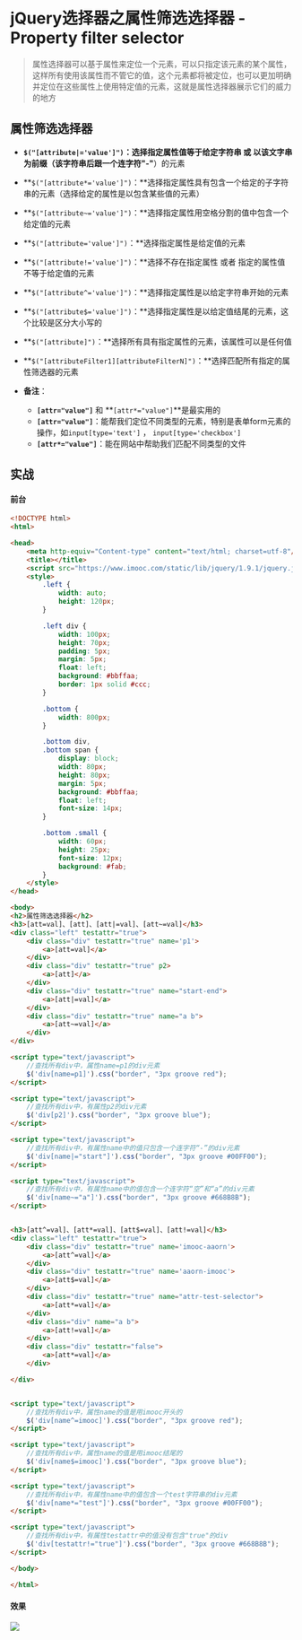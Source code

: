 # jQuery选择器之属性筛选选择器 - Property filter selector

> 属性选择器可以基于属性来定位一个元素，可以只指定该元素的某个属性，这样所有使用该属性而不管它的值，这个元素都将被定位，也可以更加明确并定位在这些属性上使用特定值的元素，这就是属性选择器展示它们的威力的地方

## 属性筛选选择器

* **`$("[attribute|='value']")`：**选择指定属性值等于给定字符串 或 以该文字串为前缀（该字符串后跟一个连字符**"-"**）的元素

* **`$("[attribute*='value']")`：**选择指定属性具有包含一个给定的子字符串的元素（选择给定的属性是以包含某些值的元素）

* **`$("[attribute~='value']")`：**选择指定属性用空格分割的值中包含一个给定值的元素

* **`$("[attribute='value']")`：**选择指定属性是给定值的元素

* **`$("[attribute!='value']")`：**选择不存在指定属性 或者 指定的属性值不等于给定值的元素

* **`$("[attribute^='value']")`：**选择指定属性是以给定字符串开始的元素

* **`$("[attribute$='value']")`：**选择指定属性是以给定值结尾的元素，这个比较是区分大小写的

* **`$("[attribute]")`：**选择所有具有指定属性的元素，该属性可以是任何值

* **`$("[attributeFilter1][attributeFilterN]")`：**选择匹配所有指定的属性筛选器的元素

* **备注**：

	* **`[attr="value"]`** 和 **`[attr*="value"]`**是最实用的
	* **`[attr="value"]`**：能帮我们定位不同类型的元素，特别是表单form元素的操作，如`input[type='text']` ， `input[type='checkbox']`
	* **`[attr*="value"]`**：能在网站中帮助我们匹配不同类型的文件

## 实战

#### 前台

```html
<!DOCTYPE html>
<html>

<head>
    <meta http-equiv="Content-type" content="text/html; charset=utf-8"/>
    <title></title>
    <script src="https://www.imooc.com/static/lib/jquery/1.9.1/jquery.js"></script>
    <style>
        .left {
            width: auto;
            height: 120px;
        }

        .left div {
            width: 100px;
            height: 70px;
            padding: 5px;
            margin: 5px;
            float: left;
            background: #bbffaa;
            border: 1px solid #ccc;
        }

        .bottom {
            width: 800px;
        }

        .bottom div,
        .bottom span {
            display: block;
            width: 80px;
            height: 80px;
            margin: 5px;
            background: #bbffaa;
            float: left;
            font-size: 14px;
        }

        .bottom .small {
            width: 60px;
            height: 25px;
            font-size: 12px;
            background: #fab;
        }
    </style>
</head>

<body>
<h2>属性筛选选择器</h2>
<h3>[att=val]、[att]、[att|=val]、[att~=val]</h3>
<div class="left" testattr="true">
    <div class="div" testattr="true" name='p1'>
        <a>[att=val]</a>
    </div>
    <div class="div" testattr="true" p2>
        <a>[att]</a>
    </div>
    <div class="div" testattr="true" name="start-end">
        <a>[att|=val]</a>
    </div>
    <div class="div" testattr="true" name="a b">
        <a>[att~=val]</a>
    </div>
</div>

<script type="text/javascript">
    //查找所有div中，属性name=p1的div元素
    $('div[name=p1]').css("border", "3px groove red");
</script>

<script type="text/javascript">
    //查找所有div中，有属性p2的div元素
    $('div[p2]').css("border", "3px groove blue");
</script>

<script type="text/javascript">
    //查找所有div中，有属性name中的值只包含一个连字符“-”的div元素
    $('div[name|="start"]').css("border", "3px groove #00FF00");
</script>

<script type="text/javascript">
    //查找所有div中，有属性name中的值包含一个连字符“空”和“a”的div元素
    $('div[name~="a"]').css("border", "3px groove #668B8B");
</script>


<h3>[att^=val]、[att*=val]、[att$=val]、[att!=val]</h3>
<div class="left" testattr="true">
    <div class="div" testattr="true" name='imooc-aaorn'>
        <a>[att^=val]</a>
    </div>
    <div class="div" testattr="true" name='aaorn-imooc'>
        <a>[att$=val]</a>
    </div>
    <div class="div" testattr="true" name="attr-test-selector">
        <a>[att*=val]</a>
    </div>
    <div class="div" name="a b">
        <a>[att!=val]</a>
    </div>
    <div class="div" testattr="false">
        <a>[att*=val]</a>
    </div>

</div>


<script type="text/javascript">
    //查找所有div中，属性name的值是用imooc开头的
    $('div[name^=imooc]').css("border", "3px groove red");
</script>

<script type="text/javascript">
    //查找所有div中，属性name的值是用imooc结尾的
    $('div[name$=imooc]').css("border", "3px groove blue");
</script>

<script type="text/javascript">
    //查找所有div中，有属性name中的值包含一个test字符串的div元素
    $('div[name*="test"]').css("border", "3px groove #00FF00");
</script>

<script type="text/javascript">
    //查找所有div中，有属性testattr中的值没有包含"true"的div
    $('div[testattr!="true"]').css("border", "3px groove #668B8B");
</script>

</body>

</html>
```

#### 效果

![](https://i.imgur.com/OEPUsOx.png)